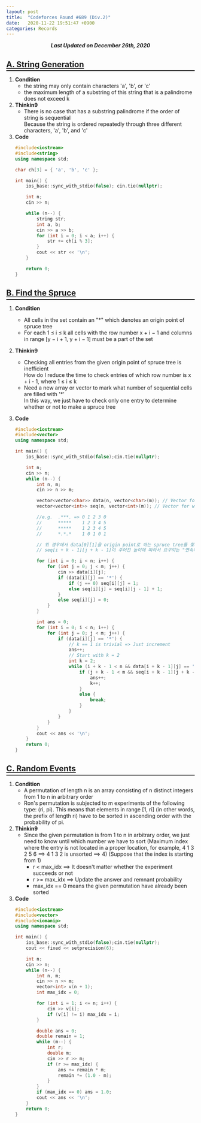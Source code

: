 ```yaml
---
layout: post
title:  "Codeforces Round #689 (Div.2)"
date:   2020-11-22 19:51:47 +0900
categories: Records
---
```


<div style="text-align: center"><i><b>Last Updated on December 26th, 2020</b></i></div>

## [A. String Generation](http://codeforces.com/contest/1461/problem/A)
<hr style="height: 2px; border:none; margin-top: -1em; margin-bottom:0.5em; padding: 0; background:black">

1. **Condition**
    * the string may only contain characters 'a', 'b', or 'c'
    * the maximum length of a substring of this string that is a palindrome does not exceed k
2. **Thinkin9**
    * There is no case that has a substring palindrome if the order of string is sequential   
    Because the string is ordered repeatedly through three different characters, 'a', 'b', and 'c'   
3. **Code**   
    ```cpp
    #include<iostream>
    #include<string>
    using namespace std;

    char ch[3] = { 'a', 'b', 'c' };

    int main() {
        ios_base::sync_with_stdio(false); cin.tie(nullptr);

        int n;
        cin >> n;

        while (n--) {
            string str;
            int a, b;
            cin >> a >> b;
            for (int i = 0; i < a; i++) {
                str += ch[i % 3];
            } 
            cout << str << '\n';
        }

        return 0;
    }
    ```

## [B. Find the Spruce](http://codeforces.com/contest/1461/problem/B)
<hr style="height: 2px; border:none; margin-top: -1em; margin-bottom:0.5em; padding: 0; background:black">

1. **Condition**
    * All cells in the set contain an "*" which denotes an origin point of spruce tree
    * For each 1 ≤ i ≤ k all cells with the row number x + i − 1 and columns in range [y − i + 1, y + i − 1] must be a part of the set

2. **Thinkin9**
    * Checking all entries from the given origin point of spruce tree is inefficient   
    How do I reduce the time to check entries of which row number is x + i - 1, where 1 ≤ i ≤ k
    * Need a new array or vector to mark what number of sequential cells are filled with '*'      
    In this way, we just have to check only one entry to determine whether or not to make a spruce tree   
3. **Code**   
    ```cpp
    #include<iostream>
    #include<vector>
    using namespace std;

    int main() {
        ios_base::sync_with_stdio(false);cin.tie(nullptr);

        int n;
        cin >> n;
        while (n--) {
            int n, m;
            cin >> n >> m;

            vector<vector<char>> data(n, vector<char>(m)); // Vector for data
            vector<vector<int>> seq(n, vector<int>(m)); // Vector for what number of sequential cells are filled with '*'

            //e.g.  .***. => 0 1 2 3 0   
            //	    *****    1 2 3 4 5
            //      *****    1 2 3 4 5
            // 	    *.*.*    1 0 1 0 1

            // 위 경우에서 data[0][1]을 origin point로 하는 spruce tree를 찾기 위해서
            // seq[i + k - 1][j + k - 1]이 주어진 높이에 따라서 요구되는 "연속하는 '*'의 개수"를 충족하는지 확인하면 된다.

            for (int i = 0; i < n; i++) {
                for (int j = 0; j < m; j++) {
                    cin >> data[i][j];
                    if (data[i][j] == '*') {
                        if (j == 0) seq[i][j] = 1;
                        else seq[i][j] = seq[i][j - 1] + 1;
                    }
                    else seq[i][j] = 0;
                }
            }

            int ans = 0;
            for (int i = 0; i < n; i++) {
                for (int j = 0; j < m; j++) {
                    if (data[i][j] == '*') {
                        // k == 1 is trivial => Just increment
                        ans++;
                        // Start with k = 2
                        int k = 2;
                        while (i + k - 1 < n && data[i + k - 1][j] == '*') {
                            if (j + k - 1 < m && seq[i + k - 1][j + k - 1] >= 2 * k - 1) {
                                ans++;
                                k++;
                            }
                            else {
                                break;
                            }
                        }
                    }
                }
            }
            cout << ans << '\n';
        }
        return 0;
    }
    ```

## [C. Random Events](http://codeforces.com/contest/1461/problem/C)
<hr style="height: 2px; border:none; margin-top: -1em; margin-bottom:0.5em; padding: 0; background:black">

1. **Condition**
    * A permutation of length n is an array consisting of n distinct integers from 1 to n in arbitrary order
    * Ron's permutation is subjected to m experiments of the following type: (ri, pi). This means that elements in range [1, ri] (in other words, the prefix of length ri) have to be sorted in ascending order with the probability of pi.
2. **Thinkin9**
    * Since the given permutation is from 1 to n in arbitrary order, we just need to know until which number we have to sort (Maximum index where the entry is not located in a proper location, for example, 4 1 3 2 5 6 ==> 4 1 3 2 is unsorted ==> 4) (Suppose that the index is starting from 1)
        * r < max_idx ==> It doesn't matter whether the experiment succeeds or not
        * r >= max_idx ==> Update the answer and remnant probability
        * max_idx == 0 means the given permutation have already been sorted
3. **Code**   
    ```cpp
    #include<iostream>
    #include<vector>
    #include<iomanip>
    using namespace std;

    int main() {
        ios_base::sync_with_stdio(false);cin.tie(nullptr);
        cout << fixed << setprecision(6);

        int n;
        cin >> n;
        while (n--) {
            int n, m;
            cin >> n >> m;
            vector<int> v(n + 1);
            int max_idx = 0;

            for (int i = 1; i <= n; i++) {
                cin >> v[i];
                if (v[i] != i) max_idx = i;
            }

            double ans = 0;
            double remain = 1;
            while (m--) {
                int r;
                double m;
                cin >> r >> m;
                if (r >= max_idx) {
                    ans += remain * m;
                    remain *= (1.0 - m);
                }
            }
            if (max_idx == 0) ans = 1.0;
            cout << ans << '\n';
        }
        return 0;
    }
    ```